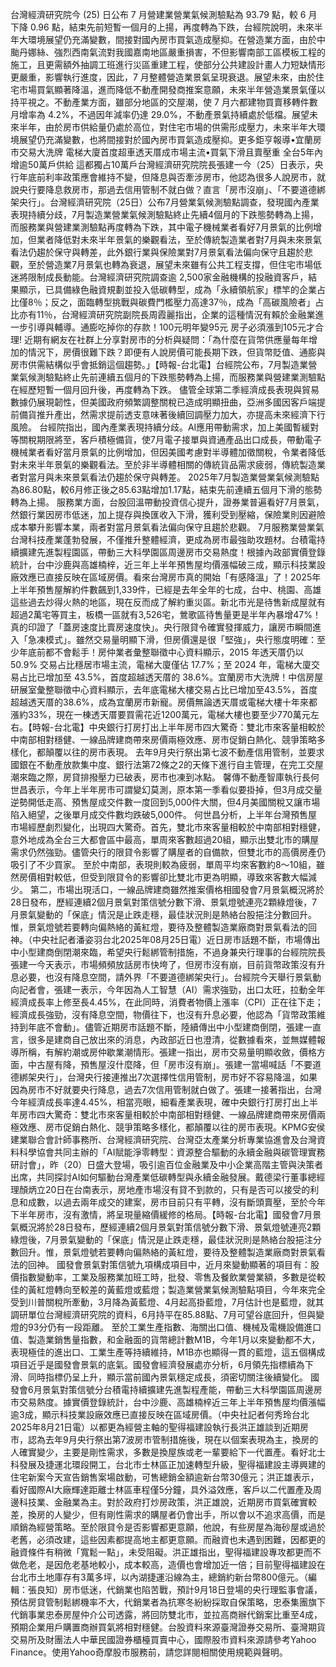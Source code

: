 台灣經濟研究院今 (25) 日公布 7 月營建業營業氣候測驗點為 93.79 點，較 6 月下降 0.96 點，結束先前短暫一個月的上揚，再度轉為下跌，台經院說明，未來半年大環境展望仍充滿變數，間接對國內房市買氣造成壓抑。在營造業方面，由於中颱丹娜絲、強烈西南氣流對我國嘉南地區嚴重損害，不但影響南部工區模板工程的施工，且更需額外抽調工班進行災區重建工程，使部分公共建設計畫人力短缺情形更嚴重，影響執行進度，因此，7 月整體營造業景氣呈現衰退。展望未來，由於住宅市場買氣顯著降溫，進而降低不動產開發商推案意願，未來半年營造業景氣僅以持平視之。不動產業方面，雖部分地區的交屋潮，使 7 月六都建物買賣移轉件數月增率為 4.2%，不過因年減率仍達 29.0%，不動產景氣持續處於低檔。展望未來半年，由於房市供給量仍處於高位，對住宅市場的供需形成壓力，未來半年大環境展望仍充滿變數，也將間接對於國內房市買氣造成壓抑。更多鉅亨報導•宜蘭房市交易大洗牌 電梯大廈首度超車透天厝成市場主流•買氣下滑且賣壓重 全台5年內增逾50萬戶供給 這都獨占10萬戶台灣經濟研究院院長張建一今（25）日表示，央行年底前利率政策應會維持不變，但降息與否牽涉房市，他認為很多人說房市，就說央行要降息救房市，那過去信用管制不就白做？直言「房市沒崩」、「不要道德綁架央行」。台灣經濟研究院（25日）公布7月營業氣候測驗點調查，發現國內產業表現持續分歧，7月製造業營業氣候測驗點終止先續4個月的下跌態勢轉為上揚，而服務業與營建業測驗點再度轉為下跌，其中電子機械業者看好7月景氣的比例增加，但業者降低對未來半年景氣的樂觀看法，至於傳統製造業者對7月與未來景氣看法仍趨於保守與轉差，此外銀行業與保險業對7月景氣看法偏向保守且趨於悲觀，至於營造業7月景氣也轉為衰退，展望未來雖有公共工程支撐，但住宅市場低迷將限制成長動能。台灣經濟研究院調查逾 2,500家金融機構的投融資客戶，結果顯示，已具備綠色融資規劃並投入低碳轉型，成為「永續領航家」標竿的企業占比僅8％；反之，面臨轉型挑戰與碳費門檻壓力高達37％，成為「高碳風險者」占比亦有11％，台灣經濟研究院副院長周霞麗指出，企業的這種情況有賴於金融業進一步引導與輔導。通膨吃掉你的存款！100元明年變95元 房子必須漲到105元才合理!
近期有網友在社群上分享對房市的分析與疑問：「為什麼在貨幣供應量每年增加的情況下，房價很難下跌？即便有人說房價可能長期下跌，但貨幣貶值、通膨與房市供需結構似乎會抵銷這個趨勢。」【時報-台北電】台經院公布，7月製造業營業氣候測驗點終止先前連續五個月的下跌態勢轉為上揚，而服務業與營建業測驗點在經歷短暫一個月回升後，再度轉為下跌。 儘管全球第二季經濟成長表現與貿易數據仍展現韌性，但美國政府頻繁調整關稅已造成明顯扭曲，亞洲多國因客戶端提前備貨推升產出，然需求提前透支意味著後續回調壓力加大，亦提高未來經濟下行風險。 台經院指出，國內產業表現持續分歧。AI應用帶動需求，加上美國暫緩對等關稅期限將至，客戶積極備貨，使7月電子接單與資通產品出口成長，帶動電子機械業者看好當月景氣的比例增加，但因美國考慮對半導體加徵關稅，令業者降低對未來半年景氣的樂觀看法。至於非半導體相關的傳統貨品需求疲弱，傳統製造業者對當月與未來景氣看法仍趨於保守與轉差。 2025年7月製造業營業氣候測驗點為86.80點，較6月修正後之85.63點增加1.17點，結束先前連續五個月下滑的態勢轉為上揚。 服務業方面，台股回溫帶動投資信心提升，證券業普遍看好7月景氣，然銀行業因房市低迷，加上提存與換匯收入下滑，獲利受到壓縮，保險業則因避險成本攀升影響本業，兩者對當月景氣看法偏向保守且趨於悲觀。 7月服務業營業氣台灣科技產業蓬勃發展，不僅推升整體經濟，更成為房市最強助攻題材。台積電持續擴建先進製程園區，帶動三大科學園區周邊房市交易熱度！根據內政部實價登錄統計，台中沙鹿與高雄楠梓，近三年上半年預售屋均價漲幅破三成，顯示科技業設廠效應已直接反映在區域房價。看來台灣房市真的開始「有感降溫」了！2025年上半年預售屋解約件數飆到1,339件，已經是去年全年的七成，台中、桃園、高雄這些過去炒得火熱的地區，現在反而成了解約重災區。新北市光是待售新成屋就有超過2萬宅等買主，板橋一區就有3,526宅，鶯歌區待售量更是半年內暴增47%！真的印證了「蓋房速度比賣房速度快」。央行限貸令確實發揮威力，讓房市瞬間進入「急凍模式」。雖然交易量明顯下滑，但房價還是很「堅強」，央行態度明確：至少年底前都不會鬆手！房仲業者彙整聯徵中心資料顯示，2015 年透天厝仍以 50.9% 交易占比穩居市場主流，電梯大廈僅佔 17.7%；至 2024 年，電梯大廈交易占比已增加至 43.5%，首度超越透天厝的 38.6%。宜蘭房市大洗牌！中信房屋研展室彙整聯徵中心資料顯示，去年底電梯大樓交易占比已增加至43.5%，首度超越透天厝的38.6%，成為宜蘭房市新寵。房價無論透天厝或電梯大樓十年來都漲約33%，現在一棟透天厝要買需花近1200萬元，電梯大樓也要至少770萬元左右。【時報-台北電】中央銀行打房打出上半年房市四大驚奇：雙北市來客量相較於中南部相對穩健、一線品牌建商帶來房價兩極效應、房市促銷白熱化、競爭策略多樣化，都顛覆以往的房市表現。 去年9月央行祭出第七波不動產信用管制，並要求國銀在不動產放款集中度、銀行法第72條之2的天條下進行自主管理，在完工交屋潮來臨之際，房貸排撥壓力已破表，房市也凍到冰點。 馨傳不動產智庫執行長何世昌表示，今年上半年房市可謂變幻莫測，原本第一季看似要掛掉，但3月成交量逆勢開低走高、預售屋成交件數一度回到5,000件大關，但4月美國關稅又讓市場陷入絕望，之後單月成交件數均跌破5,000件。 何世昌分析，上半年台灣預售屋市場經歷劇烈變化，出現四大驚奇。首先，雙北市來客量相較於中南部相對穩健，意外地成為全台三大都會區中最高，單周來客數超過20組，顯示出雙北市的購屋需求仍然強勁。儘管央行的限貸令影響了購屋者的自備款，但雙北市的高價房產仍吸引了不少買家。 至於中南部，表現則較為疲弱，單周平均來客數約8～10組，雖然房價相對較低，但受到限貸令的影響卻比雙北市更為明顯，導致來客數大幅減少。 第二，市場出現活口，一線品牌建商雖然推案價格相國發會7月景氣概況將於28日發布，歷經連續2個月景氣對策信號分數下滑、景氣燈號連亮2顆綠燈後，7月景氣變動的「保底」情況是止跌走穩，最佳狀況則是熱絡台股挹注分數回升。惟，景氣燈號若要轉向偏熱絡的黃紅燈，要待及整體製造業廠商對景氣看法的回神。（中央社記者潘姿羽台北2025年08月25日電）近日房市話題不斷，市場傳出中小型建商倒閉潮來臨，希望央行鬆綁管制措施，不過身兼央行理事的台經院院長張建一今天表示，市場頻頻放話房市快垮了，但房市沒有崩，目前貨幣政策沒有升息必要，也沒有降息空間，請外界「不要道德綁架央行」。台經院今天舉行景氣動向記者會，張建一表示，今年因為人工智慧（AI）需求強勁，出口太旺，拉動全年經濟成長率上修至長4.45%，在此同時，消費者物價上漲率（CPI）正在往下走；經濟成長強勁，沒有降息空間，物價往下，也沒有升息必要，他認為「貨幣政策維持到年底不會動」。儘管近期房市話題不斷，陸續傳出中小型建商倒閉，張建一直言，很多是建商自己放出來的消息，內政部近日也澄清，從數據看來，並無媒體報導所稱，有解約潮或房仲歇業潮情形。張建一指出，房市交易量明顯收斂，價格方面，中古屋有降，預售屋沒什麼降，但「房市沒有崩」。張建一當場喊話「不要道德綁架央行」，台灣央行接連推出7次選擇性信用管制，房市好不容易降溫，如果因為房市不好就要央行降息，過去7次信用管制就白做了。張建一接著指出，台灣今年經濟成長率達4.45%，相當亮眼，細看產業表現，確中央銀行打房打出上半年房市四大驚奇：雙北市來客量相較於中南部相對穩健、一線品牌建商帶來房價兩極效應、房市促銷白熱化、競爭策略多樣化，都顛覆以往的房市表現。KPMG安侯建業聯合會計師事務所、台灣經濟研究院、台灣亞太產業分析專業協進會及台灣資料科學協會共同主辦的「AI賦能淨零轉型：資源整合驅動的永續金融與碳管理實務研討會」，昨（20）日盛大登場，吸引逾百位金融業及中小企業高階主管與決策者出席，共同探討AI如何驅動台灣產業低碳轉型與永續金融發展。戴德梁行董事總經理顏炳立20日在台南表示，房地產市場沒有貸不到款的，只有是否可以接受的利息和成數，以過去兩年成交的建案，房市目前只有平轉，沒有斷頭賣壓，至於今年下半年房市，沒有激情，將呈現量縮價緩修的格局。【時報-台北電】國發會7月景氣概況將於28日發布，歷經連續2個月景氣對策信號分數下滑、景氣燈號連亮2顆綠燈後，7月景氣變動的「保底」情況是止跌走穩，最佳狀況則是熱絡台股挹注分數回升。惟，景氣燈號若要轉向偏熱絡的黃紅燈，要待及整體製造業廠商對景氣看法的回神。 國發會景氣對策信號九項構成項目中，近月來變動顯著的項目有：股價指數變動率，工業及服務業加班工時，批發、零售及餐飲業營業額，多數是從較佳的黃紅燈轉向至較差的黃藍燈或藍燈；製造業營業氣候測驗點項目，今年來完全受到川普關稅所牽動，3月降為黃藍燈、4月起高掛藍燈，7月估計也是藍燈，就其調研單位台灣經濟研究院的資料，6月持平在85.88點、7月可望谷底回升，但與變燈的93分仍有一段距離。 至於工業生產指數、海關出口值、機械及電機設備進口值、製造業銷售量指數，和金融面的貨幣總計數M1B，今年1月以來變動都不大，表現極佳的進出口、工業生產等持續維持，M1B亦也顯得一貫的藍燈，這五個構成項目近乎是國發會景氣的底氣。國發會經濟發展處亦分析，6月領先指標續為下滑、同時指標仍呈上升，顯示當前國內景氣穩定成長，須密切關注後續變化。 國發會6月景氣對策信號分台積電持續擴建先進製程產能，帶動三大科學園區周邊房市交易熱度。據實價登錄統計，台中沙鹿、高雄楠梓近三年上半年預售屋均價漲幅逾3成，顯示科技業設廠效應已直接反映在區域房價。（中央社記者何秀玲台北2025年8月21日電）以都更為經營主軸的聖得福建設執行長洪正雄談到近期房市，認為去年9月央行祭出第7波房市管制措施後，現在以個案表現為主，換房的人確實變少，主要是剛性需求，多數是換屋族或老一輩要給下一代置產。看好北士科發展及捷運北環段開工，台北市士林區正加速轉型升級，聖得福建設主導興建的住宅新案今天宣告銷售案場啟動，可售總銷金額逾新台幣30億元；洪正雄表示，看好國際AI大廠輝達距離士林區車程僅5分鐘，具外溢效應，客戶以二代置產及周邊科技業、金融業為主。對於政府打炒房政策，洪正雄說，近期房市買氣確實較差，換房的人變少，但有剛性需求的購屋者仍會出手，所以會以不追求高價，而是順銷為經營策略。至於限貸令是否影響都更意願，他說，有些房屋為海砂屋或過於老舊，必須改建，這些因素都提高地主都更意願。而融資也未遇到困難，因都更的融資條件有稍微「寬鬆一點」，未受阻礙。洪正雄指出，聖得福建設專攻都更而不做危老，是因危老基地較小，成本較高，造價也會增加近一倍；目前聖得福建設在台北市土地庫存有3萬多坪，以內湖捷運沿線為主，總銷約新台幣800億元。（編輯：張良知）房市低迷，代銷業也陷苦戰，預計9月18日登場的央行理監事會議，預估房貸管制鬆綁機率不大，代銷業者為抗寒冬紛紛採取自保策略，忠泰集團旗下代銷事業忠泰房屋仲介公司透露，將回防雙北市，並拉高商辦代銷案比重至4成，預期企業用戶購置商辦買氣將相對穩健。台股資料來源臺灣證券交易所、臺灣期貨交易所及財團法人中華民國證券櫃檯買賣中心，國際股市資料來源請參考Yahoo Finance。使用Yahoo奇摩股市服務前，請您詳閱相關使用規範與聲明。